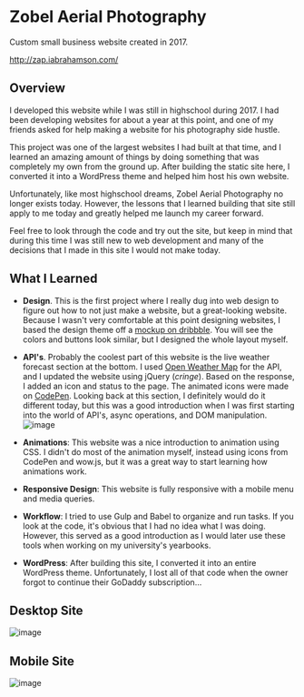 # Zobel Aerial Photography

Custom small business website created in 2017.

http://zap.iabrahamson.com/

## Overview

I developed this website while I was still in highschool during 2017. I had been developing websites for about a year at this point, and one of my friends asked for help making a website for his photography side hustle.

This project was one of the largest websites I had built at that time, and I learned an amazing amount of things by doing something that was completely my own  from the ground up. After building the static site here, I converted it into a WordPress theme and helped him host his own website.

Unfortunately, like most highschool dreams, Zobel Aerial Photography no longer exists today. However, the lessons that I learned building that site still apply to me today and greatly helped me launch my career forward.

Feel free to look through the code and try out the site, but keep in mind that during this time I was still new to web development and many of the decisions that I made in this site I would not make today.

## What I Learned

- **Design**. This is the first project where I really dug into web design to figure out how to not just make a website, but a great-looking website. Because I wasn't very comfortable at this point designing websites, I based the design theme off a [mockup on dribbble](https://dribbble.com/shots/3498653--I-want-to-join-Intercom). You will see the colors and buttons look similar, but I designed the whole layout myself.

- **API's**. Probably the coolest part of this website is the live weather forecast section at the bottom. I used [Open Weather Map](https://openweathermap.org/) for the API, and I updated the website using jQuery (*cringe*). Based on the response, I added an icon and status to the page. The animated icons were made on [CodePen](https://codepen.io/jcsoriano18/pen/mERyNb). Looking back at this section, I definitely would do it different today, but this was a good introduction when I was first starting into the world of API's, async operations, and DOM manipulation.
![image](https://user-images.githubusercontent.com/17521691/183301395-f22525c7-a606-4abc-96d1-4c1fc7a32f5d.png)

- **Animations**: This website was a nice introduction to animation using CSS. I didn't do most of the animation myself, instead using icons from CodePen and wow.js, but it was a great way to start learning how animations work.

- **Responsive Design**: This website is fully responsive with a mobile menu and media queries.

- **Workflow**: I tried to use Gulp and Babel to organize and run tasks. If you look at the code, it's obvious that I had no idea what I was doing. However, this served as a good introduction as I would later use these tools when working on my university's yearbooks.

- **WordPress**: After building this site, I converted it into an entire WordPress theme. Unfortunately, I lost all of that code when the owner forgot to continue their GoDaddy subscription...

## Desktop Site

![image](https://user-images.githubusercontent.com/17521691/183301742-1c5791ea-ba50-4f2c-9f76-e85349ec7a31.png)

## Mobile Site

![image](https://user-images.githubusercontent.com/17521691/183302012-2a96c9e1-03e5-4a76-80c0-739547ad58f5.png)

